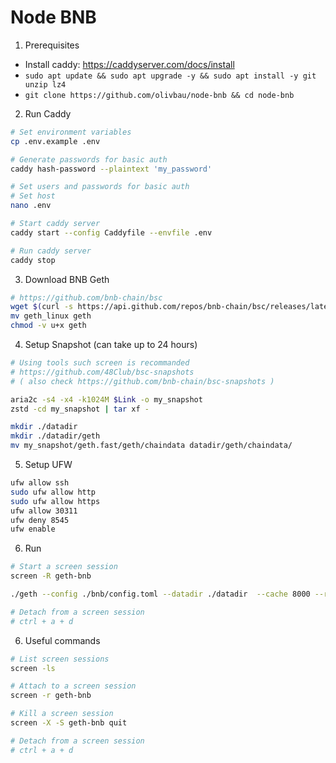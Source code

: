# Node BNB

1. Prerequisites

- Install caddy: https://caddyserver.com/docs/install
- `sudo apt update && sudo apt upgrade -y && sudo apt install -y git unzip lz4`
- `git clone https://github.com/olivbau/node-bnb && cd node-bnb`

2. Run Caddy

```bash
# Set environment variables
cp .env.example .env

# Generate passwords for basic auth
caddy hash-password --plaintext 'my_password'

# Set users and passwords for basic auth
# Set host
nano .env

# Start caddy server
caddy start --config Caddyfile --envfile .env

# Run caddy server
caddy stop
```

3. Download BNB Geth

```bash
# https://github.com/bnb-chain/bsc
wget $(curl -s https://api.github.com/repos/bnb-chain/bsc/releases/latest |grep browser_ |grep geth_linux |cut -d\" -f4)
mv geth_linux geth
chmod -v u+x geth
```

4. Setup Snapshot (can take up to 24 hours)

```bash
# Using tools such screen is recommanded
# https://github.com/48Club/bsc-snapshots
# ( also check https://github.com/bnb-chain/bsc-snapshots )

aria2c -s4 -x4 -k1024M $Link -o my_snapshot
zstd -cd my_snapshot | tar xf -

mkdir ./datadir
mkdir ./datadir/geth
mv my_snapshot/geth.fast/geth/chaindata datadir/geth/chaindata/
```

5. Setup UFW

```bash
ufw allow ssh
sudo ufw allow http
sudo ufw allow https
ufw allow 30311
ufw deny 8545
ufw enable
```

6. Run

```bash
# Start a screen session
screen -R geth-bnb

./geth --config ./bnb/config.toml --datadir ./datadir  --cache 8000 --rpc.allow-unprotected-txs --history.transactions 90000 --tries-verify-mode none --http --http.port 8545 --http.vhosts=* --http.addr "0.0.0.0"

# Detach from a screen session
# ctrl + a + d
```

6. Useful commands

```bash
# List screen sessions
screen -ls

# Attach to a screen session
screen -r geth-bnb

# Kill a screen session
screen -X -S geth-bnb quit

# Detach from a screen session
# ctrl + a + d
```
